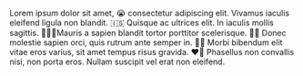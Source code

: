 Lorem ipsum dolor sit amet, 😭 consectetur adipiscing elit. Vivamus iaculis eleifend ligula non blandit. 🇮🇸 Quisque ac ultrices elit. In iaculis mollis sagittis. 👨🏽‍🍼Mauris a sapien blandit tortor porttitor scelerisque. 🏳️‍🌈 Donec molestie sapien orci, quis rutrum ante semper in. 👩‍🚀 Morbi bibendum elit vitae eros varius, sit amet tempus risus gravida. ❤️‍🔥 Phasellus non convallis nisi, non porta eros. Nullam suscipit vel erat non eleifend.
